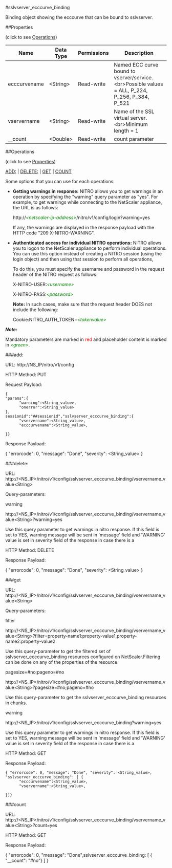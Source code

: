 #sslvserver_ecccurve_binding

Binding object showing the ecccurve that can be bound to sslvserver.


##Properties 
<span>(click to see [Operations](#operations))</span>


<table><thead><tr><th>Name</th><th> Data Type</th><th> Permissions</th><th>Description</th></tr></thead><tbody><tr><td>ecccurvename</td><td>&lt;String></td><td>Read-write</td><td>Named ECC curve bound to vserver/service.&lt;br>Possible values = ALL, P_224, P_256, P_384, P_521</td><tr><tr><td>vservername</td><td>&lt;String></td><td>Read-write</td><td>Name of the SSL virtual server.&lt;br>Minimum length = 1</td><tr><tr><td>__count</td><td>&lt;Double></td><td>Read-write</td><td>count parameter</td><tr></tbody></table>
##Operations 
<span>(click to see [Properties](#properties))</span>


[ADD:](#add:) | [DELETE:](#delete:) | [GET](#get) | [COUNT](#count)


Some options that you can use for each operations:
<ul><li><p><b>Getting warnings in response:</b> NITRO allows you to get warnings in an operation by specifying the "warning" query parameter as "yes". For example, to get warnings while connecting to the NetScaler appliance, the URL is as follows:</p><p>http://<span style="color:green;font-style:italic;">&lt;netscaler-ip-address&gt;</span>/nitro/v1/config/login?warning=yes</p><p>If any, the warnings are displayed in the response payload with the HTTP code "209 X-NITRO-WARNING".</p></li><li><p><b>Authenticated access for individual NITRO operations:</b> NITRO allows you to logon to the NetScaler appliance to perform individual operations. You can use this option instead of creating a NITRO session (using the login object) and then using that session to perform all operations,</p><p>To do this, you must specify the username and password in the request header of the NITRO request as follows:</p><p>X-NITRO-USER:<span style="color:green;font-style:italic;">&lt;username&gt;</span></p><p>X-NITRO-PASS:<span style="color:green;font-style:italic;">&lt;password&gt;</span></p><p><b>Note:</b> In such cases, make sure that the request header DOES not include the following:</p><p>Cookie:NITRO_AUTH_TOKEN=<span style="color:green;font-style:italic;">&lt;tokenvalue&gt;</span></p></li></ul>



***Note:*** 
Mandatory parameters are marked in <span style="color:#FF0000;">red</span> and placeholder content is marked in <span style="color:green;font-style:italic">&lt;green&gt;</span>.

###add:



URL: http://NS_IP/nitro/v1/config
HTTP Method: PUT
Request Payload: ```{"params":{      "warning":<String_value>,      "onerror":<String_value>},sessionid":"##sessionid","sslvserver_ecccurve_binding":{      "vservername":<String_value>,      "ecccurvename":<String_value>,}}```
Response Payload: 
{ "errorcode": 0, "message": "Done", "severity": <String_value> }


###delete:



URL: http://&lt;NS_IP&gt;/nitro/v1/config/sslvserver_ecccurve_binding/vservername_value&lt;String&gt;
Query-parameters:
warning
http://&lt;NS_IP&gt;/nitro/v1/config/sslvserver_ecccurve_binding/vservername_value&lt;String&gt;?warning=yes
Use this query parameter to get warnings in nitro response. If this field is set to YES, warning message will be sent in 'message' field and 'WARNING' value is set in severity field of the response in case there is a



HTTP Method: DELETE
Response Payload: 
{ "errorcode": 0, "message": "Done", "severity": <String_value> }


###get



URL: http://&lt;NS_IP&gt;/nitro/v1/config/sslvserver_ecccurve_binding/vservername_value&lt;String&gt;
Query-parameters:
filter
http://&lt;NS_IP&gt;/nitro/v1/config/sslvserver_ecccurve_binding/vservername_value&lt;String&gt;?filter=property-name1:property-value1,property-name2:property-value2
Use this query-parameter to get the filtered set of sslvserver_ecccurve_binding resources configured on NetScaler.Filtering can be done on any of the properties of the resource.


pagesize=#no;pageno=#no
http://&lt;NS_IP&gt;/nitro/v1/config/sslvserver_ecccurve_binding/vservername_value&lt;String&gt;?pagesize=#no;pageno=#no
Use this query-parameter to get the sslvserver_ecccurve_binding resources in chunks.


warning
http://&lt;NS_IP&gt;/nitro/v1/config/sslvserver_ecccurve_binding?warning=yes
Use this query parameter to get warnings in nitro response. If this field is set to YES, warning message will be sent in 'message' field and 'WARNING' value is set in severity field of the response in case there is a



HTTP Method: GET
Response Payload: ```{ "errorcode": 0, "message": "Done", "severity": <String_value>, "sslvserver_ecccurve_binding": [ {      "ecccurvename":<String_value>,      "vservername":<String_value>,}]}```



###count



URL: http://&lt;NS_IP&gt;/nitro/v1/config/sslvserver_ecccurve_binding/vservername_value&lt;String&gt;?count=yes
HTTP Method: GET
Response Payload: 
{ "errorcode": 0, "message": "Done",sslvserver_ecccurve_binding: [ { "__count": "#no"} ] }


